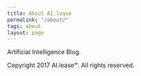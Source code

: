 ```yaml
---
title: About AI.lease
permalink: "/about/"
tags: about
layout: page
---
```


Artificial Intelligence Blog.

Copyright 2017 AI.lease℠. All rights reserved.
